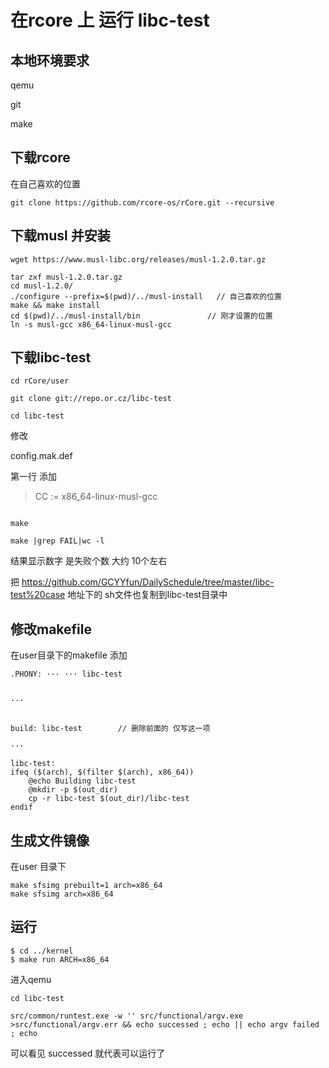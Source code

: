 # 在rcore 上 运行 libc-test

## 本地环境要求

qemu

git

make


## 下载rcore

在自己喜欢的位置

```
git clone https://github.com/rcore-os/rCore.git --recursive
```
## 下载musl 并安装

```
wget https://www.musl-libc.org/releases/musl-1.2.0.tar.gz

tar zxf musl-1.2.0.tar.gz
cd musl-1.2.0/
./configure --prefix=$(pwd)/../musl-install   // 自己喜欢的位置
make && make install
cd $(pwd)/../musl-install/bin               // 刚才设置的位置
ln -s musl-gcc x86_64-linux-musl-gcc

```
## 下载libc-test 

```
cd rCore/user

git clone git://repo.or.cz/libc-test

cd libc-test

```
修改

config.mak.def

第一行 添加

>CC := x86_64-linux-musl-gcc

```

make

make |grep FAIL|wc -l
```
结果显示数字 是失败个数 大约 10个左右

把 https://github.com/GCYYfun/DailySchedule/tree/master/libc-test%20case 地址下的 sh文件也复制到libc-test目录中


## 修改makefile

在user目录下的makefile 添加

```
.PHONY: ··· ··· libc-test


···


build: libc-test        // 删除前面的 仅写这一项

···

libc-test:
ifeq ($(arch), $(filter $(arch), x86_64))
	@echo Building libc-test
	@mkdir -p $(out_dir)
	cp -r libc-test $(out_dir)/libc-test
endif

```


## 生成文件镜像

在user 目录下

```
make sfsimg prebuilt=1 arch=x86_64
make sfsimg arch=x86_64
```

## 运行

```
$ cd ../kernel
$ make run ARCH=x86_64
```

进入qemu 

```
cd libc-test

src/common/runtest.exe -w '' src/functional/argv.exe >src/functional/argv.err && echo successed ; echo || echo argv failed ; echo
```
可以看见 successed 就代表可以运行了